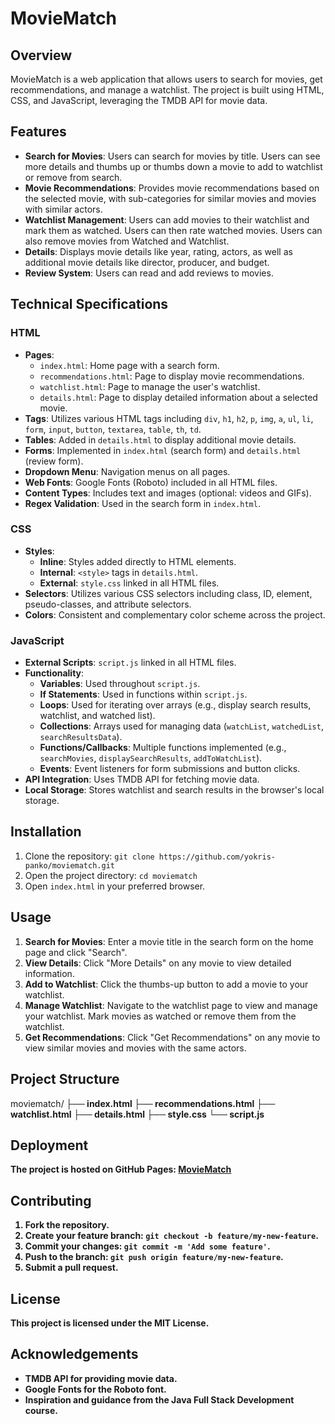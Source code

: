 # MovieMatch

## Overview

MovieMatch is a web application that allows users to search for movies, get recommendations, and manage a watchlist. The project is built using HTML, CSS, and JavaScript, leveraging the TMDB API for movie data.

## Features

- **Search for Movies**: Users can search for movies by title. Users can see more details and thumbs up or thumbs down a movie to add to watchlist or remove from search. 
- **Movie Recommendations**: Provides movie recommendations based on the selected movie, with sub-categories for similar movies and movies with similar actors. 
- **Watchlist Management**: Users can add movies to their watchlist and mark them as watched. Users can then rate watched movies. Users can also remove movies from Watched and Watchlist. 
- **Details**: Displays movie details like year, rating, actors, as well as additional movie details like director, producer, and budget.
- **Review System**: Users can read and add reviews to movies.

## Technical Specifications

### HTML

- **Pages**:
  - `index.html`: Home page with a search form.
  - `recommendations.html`: Page to display movie recommendations.
  - `watchlist.html`: Page to manage the user's watchlist.
  - `details.html`: Page to display detailed information about a selected movie.
- **Tags**: Utilizes various HTML tags including `div`, `h1`, `h2`, `p`, `img`, `a`, `ul`, `li`, `form`, `input`, `button`, `textarea`, `table`, `th`, `td`.
- **Tables**: Added in `details.html` to display additional movie details.
- **Forms**: Implemented in `index.html` (search form) and `details.html` (review form).
- **Dropdown Menu**: Navigation menus on all pages.
- **Web Fonts**: Google Fonts (Roboto) included in all HTML files.
- **Content Types**: Includes text and images (optional: videos and GIFs).
- **Regex Validation**: Used in the search form in `index.html`.

### CSS

- **Styles**:
  - **Inline**: Styles added directly to HTML elements.
  - **Internal**: `<style>` tags in `details.html`.
  - **External**: `style.css` linked in all HTML files.
- **Selectors**: Utilizes various CSS selectors including class, ID, element, pseudo-classes, and attribute selectors.
- **Colors**: Consistent and complementary color scheme across the project.

### JavaScript

- **External Scripts**: `script.js` linked in all HTML files.
- **Functionality**:
  - **Variables**: Used throughout `script.js`.
  - **If Statements**: Used in functions within `script.js`.
  - **Loops**: Used for iterating over arrays (e.g., display search results, watchlist, and watched list).
  - **Collections**: Arrays used for managing data (`watchList`, `watchedList`, `searchResultsData`).
  - **Functions/Callbacks**: Multiple functions implemented (e.g., `searchMovies`, `displaySearchResults`, `addToWatchList`).
  - **Events**: Event listeners for form submissions and button clicks.
- **API Integration**: Uses TMDB API for fetching movie data.
- **Local Storage**: Stores watchlist and search results in the browser's local storage.

## Installation

1. Clone the repository: `git clone https://github.com/yokris-panko/moviematch.git`
2. Open the project directory: `cd moviematch`
3. Open `index.html` in your preferred browser.

## Usage

1. **Search for Movies**: Enter a movie title in the search form on the home page and click "Search".
2. **View Details**: Click "More Details" on any movie to view detailed information.
3. **Add to Watchlist**: Click the thumbs-up button to add a movie to your watchlist.
4. **Manage Watchlist**: Navigate to the watchlist page to view and manage your watchlist. Mark movies as watched or remove them from the watchlist.
5. **Get Recommendations**: Click "Get Recommendations" on any movie to view similar movies and movies with the same actors.

## Project Structure

moviematch/<b>
├── index.html<b>
├── recommendations.html<b>
├── watchlist.html<b>
├── details.html<b>
├── style.css<b>
└── script.js<b>


## Deployment

The project is hosted on GitHub Pages: [MovieMatch](https://kris-panko.github.io/moviematch)

## Contributing

1. Fork the repository.
2. Create your feature branch: `git checkout -b feature/my-new-feature`.
3. Commit your changes: `git commit -m 'Add some feature'`.
4. Push to the branch: `git push origin feature/my-new-feature`.
5. Submit a pull request.

## License

This project is licensed under the MIT License.

## Acknowledgements

- TMDB API for providing movie data.
- Google Fonts for the Roboto font.
- Inspiration and guidance from the Java Full Stack Development course.
